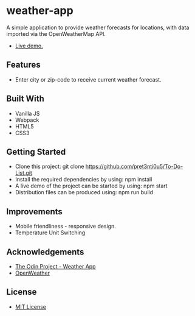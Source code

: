 # weather-app
A simple application to provide weather forecasts for locations, with data imported via the OpenWeatherMap API.
- [Live demo.](https://tmcerlean.github.io/weather-app/)

## Features
- Enter city or zip-code to receive current weather forecast.

## Built With
- Vanilla JS
- Webpack
- HTML5
- CSS3

## Getting Started
- Clone this project: git clone https://github.com/pret3nti0u5/To-Do-List.git
- Install the required dependencies by using: npm install
- A live demo of the project can be started by using: npm start
- Distribution files can be produced using: npm run build

## Improvements
- Mobile friendliness - responsive design.
- Temperature Unit Switching

## Acknowledgements
- [The Odin Project - Weather App](https://www.theodinproject.com/courses/javascript/lessons/weather-app)
- [OpenWeather](http://openweathermap.org/)

## License
- [MIT License](https://opensource.org/licenses/MIT)
